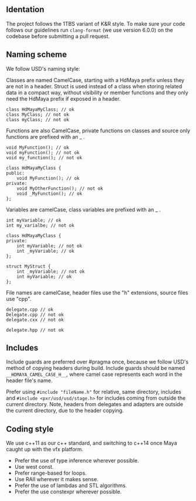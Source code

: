 ## Identation

The project follows the 1TBS variant of K&R style. To make sure your code follows our guidelines run `clang-format` (we use version 6.0.0) on the codebase before submitting a pull request.

## Naming scheme

We follow USD's naming style:

Classes are named CamelCase, starting with a HdMaya prefix unless they are not in a header. Struct is used instead of a class when storing related data in a compact way, without visibility or member functions and they only need the HdMaya prefix if exposed in a header.

```
class HdMayaMyClass; // ok
class MyClass; // not ok
class myClass; // not ok
```

Functions are also CamelCase, private functions on classes and source only functions are prefixed with an _ .

```
void MyFunction(); // ok
void myFunction(); // not ok
void my_function(); // not ok

class HdMayaMyClass {
public:
    void MyFunction(); // ok
private:
    void MyOtherFunction(); // not ok
    void _MyFunction(); // ok
};

```

Variables are camelCase, class variables are prefixed with an _ .

```
int myVariable; // ok
int my_varialbe; // not ok

class HdMayaMyClass {
private:
    int myVariable; // not ok
    int _myVariable; // ok
};

struct MyStruct {
    int _myVariable; // not ok
    int myVariable; // ok
};
```

File names are camelCase, header files use the "h" extensions, source files use "cpp".

```
delegate.cpp // ok
Delegate.cpp // not ok
delegate.cxx // not ok

delegate.hpp // not ok
```

## Includes

Include guards are preferred over #pragma once, because we follow USD's method of copying headers during build. Include guards should be named `__HDMAYA_CAMEL_CASE_H__`, where camel case represents each word in the header file's name.

Prefer using `#include "fileName.h"` for relative, same directory, includes and `#include <pxr/usd/usd/stage.h>` for includes coming from outside the current directory. Note, headers from delegates and adapters are outside the current directory, due to the header copying.

## Coding style

We use c++11 as our c++ standard, and switching to c++14 once Maya caught up with the vfx platform.

- Prefer the use of type inference wherever possible.
- Use west const.
- Prefer range-based for loops.
- Use RAII wherever it makes sense.
- Prefer the use of lambdas and STL algorithms.
- Prefer the use constexpr wherever possible.
